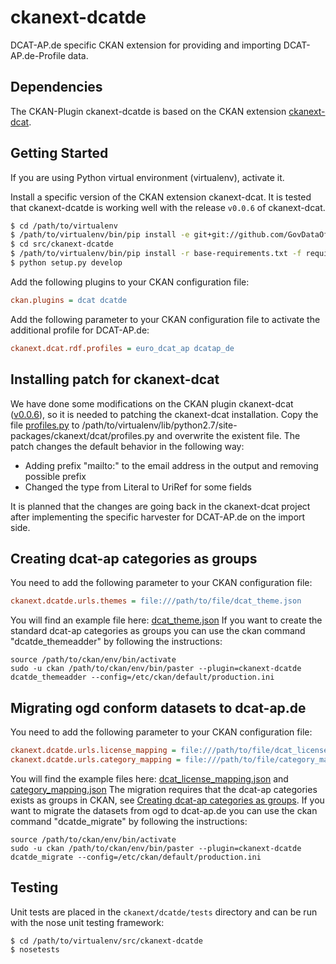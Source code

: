 # ckanext-dcatde

DCAT-AP.de specific CKAN extension for providing and importing DCAT-AP.de-Profile data.

## Dependencies

The CKAN-Plugin ckanext-dcatde is based on the CKAN extension [ckanext-dcat](https://github.com/ckan/ckanext-dcat).

## Getting Started

If you are using Python virtual environment (virtualenv), activate it.

Install a specific version of the CKAN extension ckanext-dcat. It is tested that ckanext-dcatde is working well with the release `v0.0.6` of ckanext-dcat.

```bash
$ cd /path/to/virtualenv
$ /path/to/virtualenv/bin/pip install -e git+git://github.com/GovDataOfficial/ckanext-dcatde.git#egg=ckanext-dcatde
$ cd src/ckanext-dcatde
$ /path/to/virtualenv/bin/pip install -r base-requirements.txt -f requirements
$ python setup.py develop
```

Add the following plugins to your CKAN configuration file:

```ini
ckan.plugins = dcat dcatde
```

Add the following parameter to your CKAN configuration file to activate the additional profile for DCAT-AP.de:

```ini
ckanext.dcat.rdf.profiles = euro_dcat_ap dcatap_de
```

## Installing patch for ckanext-dcat
We have done some modifications on the CKAN plugin ckanext-dcat ([v0.0.6](https://github.com/ckan/ckanext-dcat/releases/tag/v0.0.6)), so it is needed to patching the ckanext-dcat installation. Copy the file [profiles.py](./src/deb/patches/profiles.py) to /path/to/virtualenv/lib/python2.7/site-packages/ckanext/dcat/profiles.py and overwrite the existent file. The patch changes the default behavior in the following way:
* Adding prefix "mailto:" to the email address in the output and removing possible prefix
* Changed the type from Literal to UriRef for some fields

It is planned that the changes are going back in the ckanext-dcat project after implementing the specific harvester for DCAT-AP.de on the import side.

## Creating dcat-ap categories as groups
You need to add the following parameter to your CKAN configuration file:
```ini
ckanext.dcatde.urls.themes = file:///path/to/file/dcat_theme.json
```
You will find an example file here: [dcat_theme.json](./examples/dcat_theme.json)
If you want to create the standard dcat-ap categories as groups you can use the ckan command "dcatde_themeadder" by following the instructions:

    source /path/to/ckan/env/bin/activate
    sudo -u ckan /path/to/ckan/env/bin/paster --plugin=ckanext-dcatde dcatde_themeadder --config=/etc/ckan/default/production.ini

## Migrating ogd conform datasets to dcat-ap.de
You need to add the following parameter to your CKAN configuration file:
```ini
ckanext.dcatde.urls.license_mapping = file:///path/to/file/dcat_license_mapping.json
ckanext.dcatde.urls.category_mapping = file:///path/to/file/category_mapping.json
```
You will find the example files here: [dcat_license_mapping.json](./examples/dcat_license_mapping.json) and [category_mapping.json](./examples/category_mapping.json)
The migration requires that the dcat-ap categories exists as groups in CKAN, see [Creating dcat-ap categories as groups](#creating-dcat-ap-categories-as-groups).
If you want to migrate the datasets from ogd to dcat-ap.de you can use the ckan command "dcatde_migrate" by following the instructions:

    source /path/to/ckan/env/bin/activate
    sudo -u ckan /path/to/ckan/env/bin/paster --plugin=ckanext-dcatde dcatde_migrate --config=/etc/ckan/default/production.ini

## Testing

Unit tests are placed in the `ckanext/dcatde/tests` directory and can be run with the nose unit testing framework:

```bash
$ cd /path/to/virtualenv/src/ckanext-dcatde
$ nosetests
```
